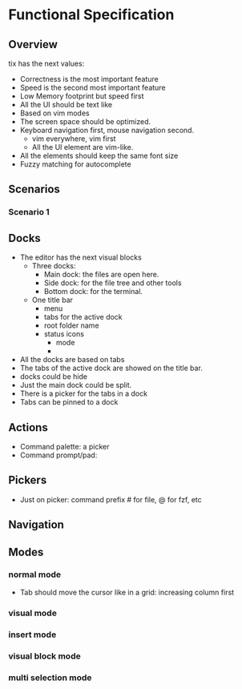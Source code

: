 # Functional Specification

## Overview

tix has the next values:

- Correctness is the most important feature
- Speed is the second most important feature
- Low Memory footprint but speed first
- All the UI should be text like
- Based on vim modes
- The screen space should be optimized.
- Keyboard navigation first, mouse navigation second.
  - vim everywhere, vim first
  - All the UI element are vim-like.
- All the elements should keep the same font size
- Fuzzy matching for autocomplete

## Scenarios

### Scenario 1

## Docks

- The editor has the next visual blocks
  - Three docks:
    - Main dock: the files are open here.
    - Side dock: for the file tree and other tools
    - Bottom dock: for the terminal.
  - One title bar
    - menu
    - tabs for the active dock
    - root folder name
    - status icons
      - mode
      -
- All the docks are based on tabs
- The tabs of the active dock are showed on the title bar.
- docks could be hide
- Just the main dock could be split.
- There is a picker for the tabs in a dock
- Tabs can be pinned to a dock

## Actions

- Command palette: a picker
- Command prompt/pad:

## Pickers

- Just on picker: command prefix # for file, @ for fzf, etc

## Navigation

## Modes

### normal mode

- Tab should move the cursor like in a grid: increasing column first

### visual mode

### insert mode

### visual block mode

### multi selection mode
